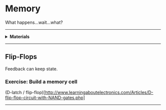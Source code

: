 # Memory

What happens...wait...what?

----

<details><summary><b>Materials</b></summary><p>

Contents|Description| # |Data|Link|
:-------|:----------|:-:|:--:|:--:|
D-Flip-Flop|4xDFF|2|-|-

Required|Description| # |Box|
:-------|:----------|:-:|:-:|
Multimeter|(Sealy MM18) pocket digital multimeter|1|[white](/boxes/white/README.md)|

</p></details>

----

## Flip-Flops

Feedback can keep state.

### Exercise: Build a memory cell

(D-latch / flip-flop)[http://www.learningaboutelectronics.com/Articles/D-flip-flop-circuit-with-NAND-gates.php]


----
